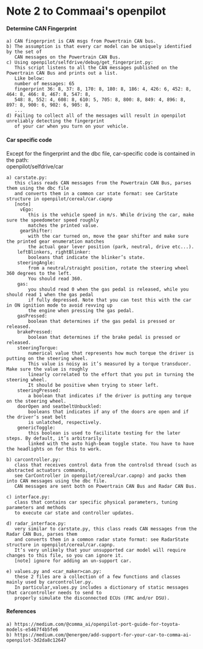 # Note 2 to Commaai's openpilot
#### Determine CAN Fingerprint 
    a) CAN fingerprint is CAN msgs from Powertrain CAN bus. 
    b) The assumption is that every car model can be uniquely identified by the set of 
       CAN messages on the Powertrain CAN Bus.
    c) Using openpilot/selfdrive/debug/get_fingerprint.py:
       This script listens to all the CAN messages published on the Powertrain CAN Bus and prints out a list.
       Like below:
       number of messages: 65
       fingerprint 36: 8, 37: 8, 170: 8, 180: 8, 186: 4, 426: 6, 452: 8, 464: 8, 466: 8, 467: 8, 547: 8, 
       548: 8, 552: 4, 608: 8, 610: 5, 705: 8, 800: 8, 849: 4, 896: 8, 897: 8, 900: 6, 902: 6, 905: 8, 
       ...
    d) Failing to collect all of the messages will result in openpilot unreliably detecting the fingerprint 
       of your car when you turn on your vehicle.

#### Car specific code
Except for the fingerprint and the dbc file, car-specific code is contained in the path:  
openpilot/selfdrive/car

    a) carstate.py: 
       this class reads CAN messages from the Powertrain CAN Bus, parses them using the dbc file 
       and converts them in a common car state format: see CarState structure in openpilot/cereal/car.capnp       
       [note]
         vEgo: 
            this is the vehicle speed in m/s. While driving the car, make sure the speedometer speed roughly 
            matches the printed value.
         gearShifter: 
            with the car turned on, move the gear shifter and make sure the printed gear enumeration matches
            the actual gear lever position (park, neutral, drive etc...).
        leftBlinkers, rightBlinker: 
            booleans that indicate the blinker’s state.
        steeringAngle: 
            from a neutral/straight position, rotate the steering wheel 360 degrees to the left. 
            You should read 360.
        gas: 
            you should read 0 when the gas pedal is released, while you should read 1 when the gas pedal 
            if fully depressed. Note that you can test this with the car in ON ignition mode to avoid revving up 
            the engine when pressing the gas pedal.
        gasPressed: 
            boolean that determines if the gas pedal is pressed or released.
        brakePressed: 
            boolean that determines if the brake pedal is pressed or released.
        steeringTorque: 
            numerical value that represents how much torque the driver is putting on the steering wheel.
            This value is noisy as it’s measured by a torque transducer. Make sure the value is roughly 
            linearly correlated to the effort that you put in turning the steering wheel. 
            It should be positive when trying to steer left.
        steeringPressed: 
            a boolean that indicates if the driver is putting any torque on the steering wheel.
        doorOpen and seatbeltUnbuckled: 
            booleans that indicates if any of the doors are open and if the driver’s seat belt 
            is unlatched, respectively.
        genericToggle: 
            this boolean is used to facilitate testing for the later steps. By default, it’s arbitrarily 
            linked with the auto high-beam toggle state. You have to have the headlights on for this to work.
       
    b) carcontroller.py: 
       class that receives control data from the controlsd thread (such as abstracted actuators commands, 
       see CarController in openpilot/cereal/car.capnp) and packs them into CAN messages using the dbc file. 
       CAN messages are sent both on Powertrain CAN Bus and Radar CAN Bus.
       
    c) interface.py: 
       class that contains car specific physical parameters, tuning parameters and methods 
       to execute car state and controller updates.
       
    d) radar_interface.py: 
       very similar to carstate.py, this class reads CAN messages from the Radar CAN Bus, parses them 
       and converts them in a common radar state format: see RadarState structure in openpilot/cereal/car.capnp. 
       It’s very unlikely that your unsupported car model will require changes to this file, so you can ignore it.
       [note] ignore for adding an un-support car.
       
    e) values.py and <car_maker>can.py: 
       these 2 files are a collection of a few functions and classes mainly used by carcontroller.py. 
       In particular,values.py includes a dictionary of static messages that carcontroller needs to send to 
       properly simulate the disconnected ECUs (FRC and/or DSU). 


#### References
    a) https://medium.com/@comma_ai/openpilot-port-guide-for-toyota-models-e5467f4b5fe6 
    b) https://medium.com/@energee/add-support-for-your-car-to-comma-ai-openpilot-3d2da8c12647
